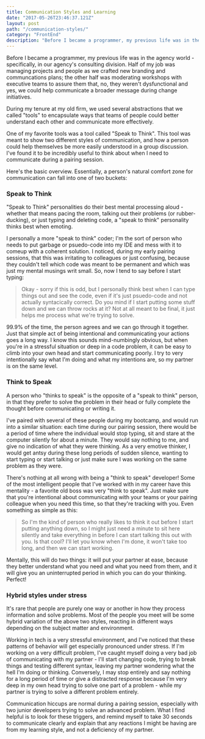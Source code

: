 ```yaml
---
title: Communication Styles and Learning
date: "2017-05-26T23:46:37.121Z"
layout: post
path: "/communication-styles/"
category: "FrontEnd"
description: "Before I became a programmer, my previous life was in the agency world - specifically, in our agency's consulting division. Half of my job was managing projects and people as we crafted new branding and communcations plans; the other half was moderating workshops with executive teams."
---
```


Before I became a programmer, my previous life was in the agency world - specifically, in our agency's consulting division. Half of my job was managing projects and people as we crafted new branding and communcations plans; the other half was moderating workshops with executive teams to assure them that, no, they weren't dysfunctional and yes, we could help communicate a broader message during change initiatives.

During my tenure at my old firm, we used several abstractions that we called "tools" to encapsulate ways that teams of people could better understand each other and communicate more effectively.

One of my favorite tools was a tool called "Speak to Think". This tool was meant to show two different styles of communication, and how a person could help themselves be more easily understood in a group discussion. I've found it to be incredibly useful to think about when I need to communicate during a pairing session. 

Here's the basic overview. Essentially, a person's natural comfort zone for communication can fall into one of two buckets:

### Speak to Think

"Speak to Think" personalities do their best mental processing aloud - whether that means pacing the room, talking out their problems (or rubber-ducking), or just typing and deleting code, a "speak to think" personality thinks best when emoting. 

I personally a more "speak to think" coder; I'm the sort of person who needs to put garbage or psuedo-code into my IDE and mess with it to comeup with a coherent solution. I noticed, during my early pairing sessions, that this was irritating to colleagues or just confusing, because they couldn't tell which code was meant to be permanent and which was just my mental musings writ small. So, now I tend to say before I start typing:

> Okay - sorry if this is odd, but I personally think best when I can type things out and see the code, even if it's just psuedo-code and not actually syntacically correct. Do you mind if I start putting some stuff down and we can throw rocks at it? Not at all meant to be final, it just helps me process what we're trying to solve.

99.9% of the time, the person agrees and we can go through it together. Just that simple act of being intentional and communicating your actions goes a long way. I know this sounds mind-numbingly obvious, but when you're in a stressful situation or deep in a code problem, it can be easy to climb into your own head and start communicating poorly. I try to very intentionally say what I'm doing and what my intentions are, so my partner is on the same level.

### Think to Speak

A person who "thinks to speak" is the opposite of a "speak to think" person, in that they prefer to solve the problem in their head or fully complete the thought before communicating or writing it. 

I've paired with several of these people during my bootcamp, and would run into a similar situation: each time during our pairing session, there would be a period of time where the individual would stop typing, sit and stare at the computer silently for about a minute. They would say nothing to me, and give no indication of what they were thinking. As a very emotive thinker, I would get antsy during these long periods of sudden silence, wanting to start typing or start talking or just make sure I was working on the same problem as they were.

There's nothing at all wrong with being a "think to speak" developer! Some of the most intelligent people that I've worked with in my career have this mentality - a favorite old boss was very "think to speak". Just make sure that you're intentional about communicating with your teams or your pairing colleague when you need this time, so that they're tracking with you. Even something as simple as this:

> So I'm the kind of person who really likes to think it out before I start putting anything down, so I might just need a minute to sit here silently and take everything in before I can start talking this out with you. Is that cool? I'll let you know when I'm done, it won't take too long, and then we can start working.

Mentally, this will do two things: it will put your partner at ease, because they better understand what you need and what you need from them, and it will give you an uninterrupted period in which you can do your thinking. Perfect!

### Hybrid styles under stress

It's rare that people are purely one way or another in how they process information and solve problems. Most of the people you meet will be some hybrid variation of the above two styles, reacting in different ways depending on the subject matter and environment.

Working in tech is a very stressful environment, and I've noticed that these patterns of behavior will get especially pronounced under stress. If I'm working on a very difficult problem, I've caught myself doing a very bad job of communicating with my partner - I'll start changing code, trying to break things and testing different syntax, leaving my partner wondering what the hell I'm doing or thinking. Conversely, I may stop entirely and say nothing for a long period of time or give a distracted response because I'm very deep in my own head trying to solve one part of a problem - while my partner is trying to solve a different problem entirely.

Communication hiccups are normal during a pairing session, especially with two junior developers trying to solve an advanced problem. What I find helpful is to look for these triggers, and remind myself to take 30 seconds to communicate clearly and explain that any reactions I might be having are from my learning style, and not a deficiency of my partner.
